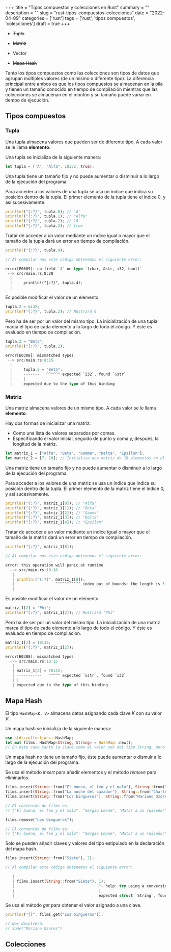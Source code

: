 +++
title = "Tipos compuestos y colecciones en Rust"
summary = ""
description = ""
slug = "rust-tipos-compuestos-colecciones"
date = "2022-04-09"
categories = ['rust']
tags = ['rust', 'tipos compuestos', 'colecciones']
draft = true
+++


- ~~Tupla~~
- ~~Matriz~~

- Vector
- ~~Mapa Hash~~

Tanto los tipos compuestos como las colecciones son tipos de datos que agrupan múltiples valores (de un mismo o diferente tipo). La diferencia principal entre ambos es que los tipos compuestos se almacenan en la pila y tienen un tamaño conocido en tiempo de compilación mientras que las colecciones se almacenan en el montón y su tamaño puede variar en tiempo de ejecución.

## Tipos compuestos

### Tupla

Una tupla almacena valores que pueden ser de diferente tipo. A cada valor se le llama __elemento__.

Una tupla se inicializa de la siguiente manera:

```rust
let tupla = ('A', "Alfa", 10i32, true);
```

Una tupla tiene un tamaño fijo y no puede aumentar o disminuir a lo largo de la ejecución del programa.

Para acceder a los valores de una tupla se usa un índice que indica su posición dentro de la tupla. El primer elemento de la tupla tiene el índice 0, y así sucesivamente.

```rust
println!("{:?}", tupla.0); // 'A'
println!("{:?}", tupla.1); // "Alfa"
println!("{:?}", tupla.2); // 10
println!("{:?}", tupla.3); // true
```

Tratar de acceder a un valor mediante un índice igual o mayor que el tamaño de la tupla dará un error en tiempo de compilación.

```rust
println!("{:?}", tupla.4);

// Al compilar nos este código obtenemos el siguiente error:

error[E0609]: no field `4` on type `(char, &str, i32, bool)`
 --> src/main.rs:8:28
  |
  |     println!("{:?}", tupla.4);
  |      

```

Es posible modificar el valor de un elemento.

```rust
tupla.2 = 6i32;
println!("{:?}", tupla.2); // Mostrará 6
```
Pero ha de ser por un valor del mismo tipo. La inicialización de una tupla marca el tipo de cada elemento a lo largo de todo el código. Y éste es evaluado en tiempo de compilación.

```rust
tupla.2 = "Beta";
println!("{:?}", tupla.2);

error[E0308]: mismatched types
 --> src/main.rs:8:15
  |
  |     tupla.2 = "Beta";
  |     -------   ^^^^^^ expected `i32`, found `&str`
  |     |
  |     expected due to the type of this binding
```

### Matriz

Una matriz almacena valores de un mismo tipo. A cada valor se le llama __elemento__.

Hay dos formas de inicializar una matriz:

- Como una lista de valores separados por comas.
- Especificando el valor inicial, seguido de punto y coma y, después, la longitud de la matriz.

```rust
let matriz_1 = ["Alfa", "Beta", "Gamma", "Delta", "Epsilon"];
let matriz_2 = [7; 10]; // Inicializa una matriz de 10 elementos en el que cada uno de ellos tiene el valor 7
```
Una matriz tiene un tamaño fijo y no puede aumentar o disminuir a lo largo de la ejecución del programa.

Para acceder a los valores de una matriz se usa un índice que indica su posición dentro de la tupla. El primer elemento de la matriz tiene el índice 0, y así sucesivamente.

```rust
println!("{:?}", matriz_1[0]); // "Alfa"
println!("{:?}", matriz_1[1]); // "Beta"
println!("{:?}", matriz_1[2]); // "Gamma"
println!("{:?}", matriz_1[3]); // "Delta"
println!("{:?}", matriz_1[4]); // "Epsilon"
```

Tratar de acceder a un valor mediante un índice igual o mayor que el tamaño de la matriz dará un error en tiempo de compilación.

```rust
println!("{:?}", matriz_1[8]);

// Al compilar nos este código obtenemos el siguiente error:

error: this operation will panic at runtime
  --> src/main.rs:10:18
   |
   | println!("{:?}", matriz_1[8]);
   |                  ^^^^^^^^^^^ index out of bounds: the length is 5 but the index is 8
   |
```

Es posible modificar el valor de un elemento.

```rust
matriz_1[2] = "Phi";
println!("{:?}", matriz_1[2]); // Mostrará "Phi"
```
Pero ha de ser por un valor del mismo tipo. La inicialización de una matriz marca el tipo de cada elemento a lo largo de todo el código. Y éste es evaluado en tiempo de compilación.

```rust
matriz_1[2] = 10i32;
println!("{:?}", matriz_1[2]);

error[E0308]: mismatched types
  --> src/main.rs:10:15
   |
   | matriz_1[2] = 10i32;
   | -----------   ^^^^^ expected `&str`, found `i32`
   | |
   | expected due to the type of this binding
```

## Mapa Hash

El tipo `HashMap<K, V>` almacena datos asignando cada clave _K_ con su valor _V_.

Un mapa hash se inicializa de la siguiente manera:

```rust
use std::collections::HashMap;
let mut films: HashMap<String, String> = HashMap::new(); 
// En este caso tanto la clave como el valor son del tipo String, pero pueden ser de cualquier otro tipo.
```

Un mapa hash no tiene un tamaño fijo, éste puede aumentar o dismuir a lo largo de la ejecución del programa.

Se usa el método _insert_ para añadir elementos y el método _remove_ para eliminarlos.

```rust
films.insert(String::from("El bueno, el feo y el malo"), String::from("Sergio Leone"));
films.insert(String::from("La noche del cazador"), String::from("Charles Laughton"));
films.insert(String::from("Los bingueros"), String::from("Mariano Ozores"));

// El contenido de films es:
// {"El bueno, el feo y el malo": "Sergio Leone", "Matar a un ruiseñor": "Robert Mulligan", "Los bingueros": "Mariano Ozores"}

films.remove("Los bingueros");

// El contenido de films es:
// {"El bueno, el feo y el malo": "Sergio Leone", "Matar a un ruiseñor": "Robert Mulligan"}
```

Solo se pueden añadir claves y valores del tipo estipulado en la declaración del mapa hash.

```rust
films.insert(String::from("Siete"), 7);

// Al compilar este código obtenemos el siguiente error:

   |
   | films.insert(String::from("Siete"), 1);
   |                                     ^- help: try using a conversion method: `.to_string()`
   |                                     |
   |                                     expected struct `String`, found integer
```

Se usa el método _get_ para obtener el valor asignado a una clave.

```rust
println!("{}", films.get("Los bingueros"));

// Nos devolverá:
// Some("Mariano Ozores")
```

## Colecciones